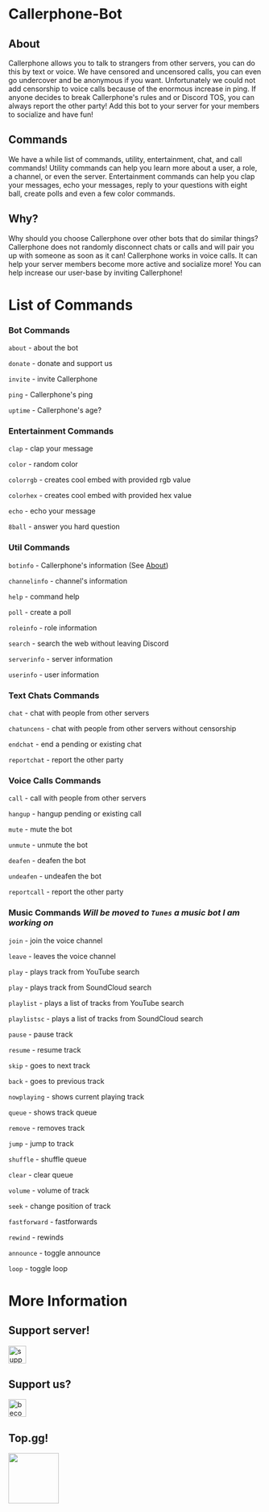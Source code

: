 # Callerphone-Bot

## About
Callerphone allows you to talk to strangers from other servers, you can do this by text or voice. We have censored and uncensored calls, you can even go undercover and be anonymous if you want. Unfortunately we could not add censorship to voice calls because of the enormous increase in ping. If anyone decides to break Callerphone's rules and or Discord TOS, you can always report the other party! Add this bot to your server for your members to socialize and have fun!

## Commands
We have a while list of commands, utility, entertainment, chat, and call commands! Utility commands can help you learn more about a user, a role, a channel, or even the server. Entertainment commands can help you clap your messages, echo your messages, reply to your questions with eight ball, create polls and even a few color commands.

## Why?
Why should you choose Callerphone over other bots that do similar things? Callerphone does not randomly disconnect chats or calls and will pair you up with someone as soon as it can! Callerphone works in voice calls. It can help your server members become more active and socialize more! You can help increase our user-base by inviting Callerphone!

# List of Commands

### Bot Commands
`about` - about the bot

`donate` - donate and support us

`invite` - invite Callerphone

`ping` - Callerphone's ping

`uptime` - Callerphone's age?

### Entertainment Commands
`clap` - clap your message

`color` - random color

`colorrgb` - creates cool embed with provided rgb value

`colorhex` - creates cool embed with provided hex value

`echo` - echo your message

`8ball` - answer you hard question

### Util Commands
`botinfo` - Callerphone's information (See [About](README.md#bot-commands))

`channelinfo` - channel's information

`help` - command help

`poll` - create a poll

`roleinfo` - role information

`search` - search the web without leaving Discord

`serverinfo` - server information

`userinfo` - user information

### Text Chats Commands
`chat` - chat with people from other servers

`chatuncens` - chat with people from other servers without censorship

`endchat` - end a pending or existing chat

`reportchat` - report the other party

### Voice Calls Commands
`call` - call with people from other servers

`hangup` - hangup pending or existing call

`mute` - mute the bot

`unmute` - unmute the bot

`deafen` - deafen the bot

`undeafen` - undeafen the bot

`reportcall` - report the other party

### Music Commands *Will be moved to `Tunes` a music bot I am working on*
`join` - join the voice channel

`leave` - leaves the voice channel

`play` - plays track from YouTube search

`play` - plays track from SoundCloud search

`playlist` - plays a list of tracks from YouTube search

`playlistsc` - plays a list of tracks from SoundCloud search

`pause` - pause track

`resume` - resume track

`skip` - goes to next track

`back` - goes to previous track

`nowplaying` - shows current playing track

`queue` - shows track queue

`remove` - removes track

`jump` - jump to track

`shuffle` - shuffle queue

`clear` - clear queue

`volume` - volume of track

`seek` - change position of track

`fastforward` - fastforwards

`rewind` - rewinds

`announce` - toggle announce

`loop` - toggle loop


# More Information

## Support server!
<a href="https://discord.gg/jcYKsfw48p"><img alt="support server" src="https://miro.medium.com/max/800/1*_AsB_hCguMYC-wEG2Bidmw.png" height="35px"></a>

## Support us?
<a href="https://www.patreon.com/itsmarsss"><img alt="become a patron" src="https://c5.patreon.com/external/logo/become_a_patron_button.png" height="35px"></a>

## Top.gg!
<a href="https://top.gg/bot/849713468348956692">
  <img src="https://top.gg/api/widget/849713468348956692.svg" height="100px">
</a>
